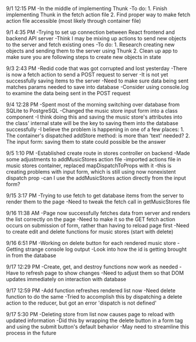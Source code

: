 9/1 12:15 PM
  -In the middle of implementing Thunk
  -To do:
    1. Finish implementing Thunk in the fetch action file
    2. Find proper way to make fetch action file accessible (most likely through container file)

9/1 4:35 PM
  -Trying to set up connection between React frontend and backend API server
  -Think I may be mixing up actions to send new objects to the server and fetch existing ones
  -To do:
    1. Research creating new objects and sending them to the server using Thunk
    2. Clean up app to make sure you are following steps to create new objects in state

9/3 2:43 PM
  -Redid code that was got corrupted and lost yesterday
  -There is now a fetch action to send a POST request to server
  -It is not yet successfully saving items to the server
  -Need to make sure data being sent matches params needed to save into database
  -Consider using console.log to examine the data being sent in the POST request

9/4 12:28 PM
  -Spent most of the morning switching over database from SQLite to PostgreSQL
  -Changed the music store input form into a class component
  -I think doing this and saving the music store's attributes into the class' internal state will be the key to saving them into the database successfully
  -I believe the problem is happening in one of a few places:
    1. The container's dispatched addStore method: is more than 'text' needed?
    2. The input form: saving them to state could possible be the answer

9/5 1:10 PM
  -Established create route in stores controller on backend
  -Made some adjustments to addMusicStores action file
  -imported actions file in music stores container, replaced mapDispatchToProps with it
  -this is creating problems with input form, which is still using now nonexistent dispatch prop
  -can I use the addMusicStores action directly from the input form?

9/15 3:17 PM
  -Trying to use fetch to get database items from the server to render them to the page
  -Need to tweak the fetch call in getMusicStores file

9/16 11:38 AM
  -Page now successfully fetches data from server and renders the list correctly on the page
  -Need to make it so the GET fetch action occurs on submission of form, rather than having to reload page first
  -Need to create edit and delete functions for music stores (start with delete)

9/16 6:51 PM
  -Working on delete button for each rendered music store
  -Getting strange console log output
  -Look into how the id is getting brought in from the database

9/17 12:29 PM
  -Create, get, and destroy functions now work as needed
  -Have to refresh page to show changes
  -Need to adjust them so that DOM updates immediately on interaction with database

9/17 12:59 PM
  -Add function refreshes rendered list now
  -Need delete function to do the same
  -Tried to accomplish this by dispatching a delete action to the reducer, but got an error 'dispatch is not defined'

9/17 5:30 PM
  -Deleting store from list now causes page to reload with updated information
  -Did this by wrapping the delete button in a form tag and using the submit button's default behavior
  -May need to streamline this process in the future